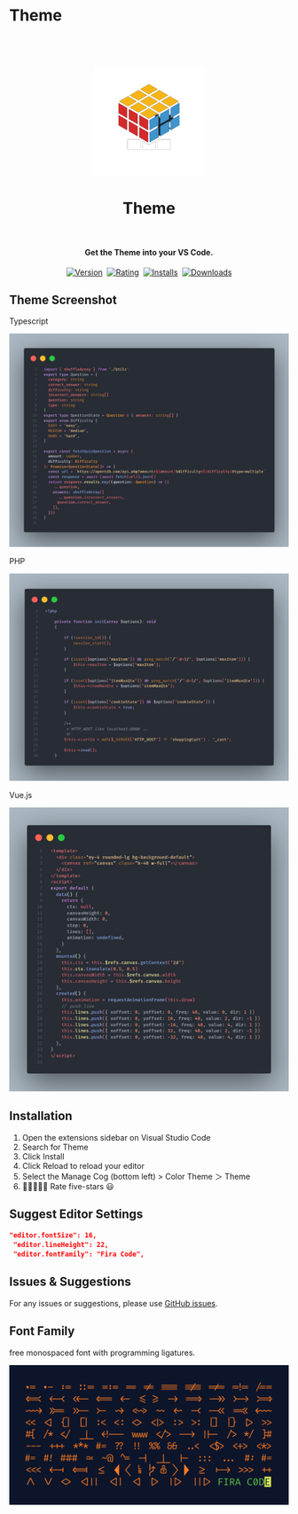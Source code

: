 # Theme

<h1 align="center">
  <br>
    <img src="logo.png" alt="logo" width="200">
  <br><br>
  Theme
  <br>
  <br>
</h1>

<h4 align="center">Get the Theme into your VS Code.</h4>

<p align="center">
    <a href="https://marketplace.visualstudio.com/items?itemName=tal7aouy.theme"><img src="https://vsmarketplacebadge.apphb.com/version-short/tal7aouy.theme.svg?style=for-the-badge&colorA=252526&colorB=43A047&label=VERSION" alt="Version"></a>&nbsp;
    <a href="https://marketplace.visualstudio.com/items?itemName=tal7aouy.theme"><img src="https://vsmarketplacebadge.apphb.com/rating-short/tal7aouy.theme.svg?style=for-the-badge&colorA=252526&colorB=43A047&label=Rating" alt="Rating"></a>&nbsp;
    <a href="https://marketplace.visualstudio.com/items?itemName=tal7aouy.theme"><img src="https://vsmarketplacebadge.apphb.com/installs-short/tal7aouy.theme.svg?style=for-the-badge&colorA=252526&colorB=43A047&label=Installs" alt="Installs"></a>&nbsp;
    <a href="https://marketplace.visualstudio.com/items?itemName=tal7aouy.theme"><img src="https://vsmarketplacebadge.apphb.com/downloads-short/tal7aouy.theme.svg?style=for-the-badge&colorA=252526&colorB=43A047&label=Downloads" alt="Downloads"></a>
</p>

## Theme Screenshot

Typescript

![Screenshot - Theme](/images/code.png)

PHP

![Screenshot - Theme](/images/code2.png)

Vue.js

![Screenshot - Theme](/images/code3.png)

## Installation

1. Open the extensions sidebar on Visual Studio Code
1. Search for Theme
1. Click Install
1. Click Reload to reload your editor
1. Select the Manage Cog (bottom left) > Color Theme ＞ Theme
1. 🌟🌟🌟🌟🌟 Rate five-stars 😃

## Suggest Editor Settings

```json
"editor.fontSize": 16,
 "editor.lineHeight": 22,
 "editor.fontFamily": "Fira Code",
```

## Issues & Suggestions

For any issues or suggestions, please use [GitHub issues](https://github.com/tal7aouy/theme/issues).

## Font Family

free monospaced font with programming ligatures.

![Screenshot - Theme](/images/fira.png)

